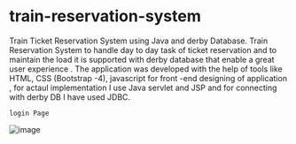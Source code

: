 # train-reservation-system
Train Ticket Reservation System using Java and derby Database.
Train Reservation System to handle day to day task of ticket reservation and to maintain the load it is supported with derby database that enable a great user experience . The application was developed with the help of tools like HTML, CSS (Bootstrap -4), javascript for front -end designing of application , for actaul implementation I use Java servlet and JSP and for connecting with derby DB I have used JDBC.

    login Page 
![image](https://user-images.githubusercontent.com/60885636/120016297-103f8d00-c002-11eb-93d6-53c509064466.png)
  
